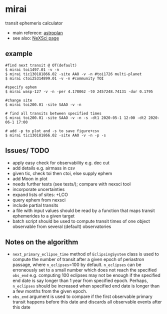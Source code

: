 # mirai
transit ephemeris calculator
* main referece: [astroplan](https://astroplan.readthedocs.io/en/latest/tutorials/periodic.html)
* see also: [NeXSci page](https://exoplanetarchive.ipac.caltech.edu/docs/transit_algorithms.html)

## example
```shell
#find next transit @ OT(default)
$ mirai toi1497.01 -v -n
$ mirai tic130181866.02 -site AAO -v -n #toi1726 multi-planet
$ mirai ctoi25314899.01 -v -n #community TOI

#specify ephem
$ mirai wasp-127 -v -n -per 4.178062 -t0 2457248.74131 -dur 0.1795

#change site
$ mirai toi200.01 -site SAAO -v -n

# find all transits between specified times
$ mirai toi200.01 -site SAAO -v -n -s -dt1 2020-05-1 12:00 -dt2 2020-06-1 17:00

# add -p to plot and -s to save figure+csv
$ mirai tic130181866.02 -site AAO -v -n -p -s
```

## Issues/ TODO
* apply easy check for observability e.g. dec cut
* add details e.g. airmass in csv
* given tic, check toi then ctoi, else supply ephem
* add Moon in plot
* needs further tests (see tests/); compare with nexsci tool
* incorporate uncertainties
* expand lists of sites: +LCO
* query ephem from nexsci
* include partial transits
* a file with input values should be read by a function that maps transit ephemerides to a given target
* batch script should be used to compute transit times of one object observable from several (default) observatories

## Notes on the algorithm
* `next_primary_eclipse_time` method of `EclipsingSystem` class is used to compute the number of transit after a given epoch of periastron passage, where `n_eclipses`=100 by default. `n_eclipses` can be erroneously set to a small number which does not reach the specified `obs_end` e.g. computing 100 eclipses may not be enough if the specified end date is say longer than 1 year from specified epoch. Perhaps, `n_eclipses` should be increased when specified end date is longer than a few months from the given epoch.
* `obs_end` argument is used to compare if the first observable primary transit happens before this date and discards all observable events after this date
